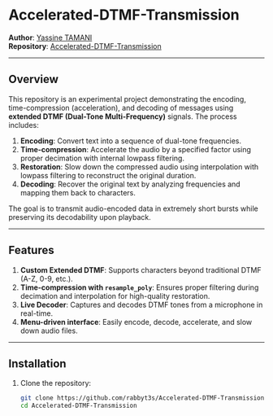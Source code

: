 # Accelerated-DTMF-Transmission

**Author**: [Yassine TAMANI](https://github.com/rabbyt3s)  
**Repository**: [Accelerated-DTMF-Transmission](https://github.com/rabbyt3s/Accelerated-DTMF-Transmission)  

---

## Overview
This repository is an experimental project demonstrating the encoding, time-compression (acceleration), and decoding of messages using **extended DTMF (Dual-Tone Multi-Frequency)** signals. The process includes:
1. **Encoding**: Convert text into a sequence of dual-tone frequencies.
2. **Time-compression**: Accelerate the audio by a specified factor using proper decimation with internal lowpass filtering.
3. **Restoration**: Slow down the compressed audio using interpolation with lowpass filtering to reconstruct the original duration.
4. **Decoding**: Recover the original text by analyzing frequencies and mapping them back to characters.

The goal is to transmit audio-encoded data in extremely short bursts while preserving its decodability upon playback.

---

## Features
1. **Custom Extended DTMF**: Supports characters beyond traditional DTMF (A-Z, 0-9, etc.).
2. **Time-compression with `resample_poly`**: Ensures proper filtering during decimation and interpolation for high-quality restoration.
3. **Live Decoder**: Captures and decodes DTMF tones from a microphone in real-time.
4. **Menu-driven interface**: Easily encode, decode, accelerate, and slow down audio files.

---

## Installation

1. Clone the repository:
   ```bash
   git clone https://github.com/rabbyt3s/Accelerated-DTMF-Transmission.git
   cd Accelerated-DTMF-Transmission
